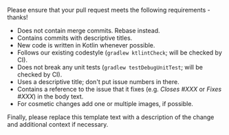 Please ensure that your pull request meets the following requirements - thanks!

- Does not contain merge commits. Rebase instead.
- Contains commits with descriptive titles.
- New code is written in Kotlin whenever possible.
- Follows our existing codestyle (`gradlew ktlintCheck`; will be checked by CI).
- Does not break any unit tests (`gradlew testDebugUnitTest`; will be checked by CI).
- Uses a descriptive title; don't put issue numbers in there.
- Contains a reference to the issue that it fixes (e.g. _Closes #XXX_ or _Fixes #XXX_) in the body text.
- For cosmetic changes add one or multiple images, if possible.

Finally, please replace this template text with a description of the change and additional context if necessary.
